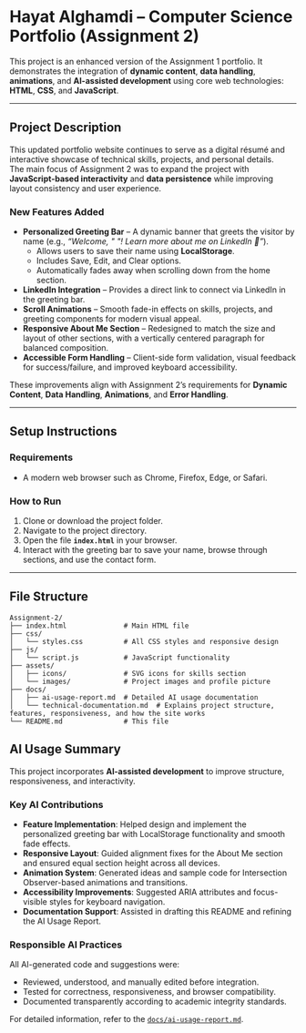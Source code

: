 # Hayat Alghamdi – Computer Science Portfolio (Assignment 2)

This project is an enhanced version of the Assignment 1 portfolio. It demonstrates the integration of **dynamic content**, **data handling**, **animations**, and **AI-assisted development** using core web technologies: **HTML**, **CSS**, and **JavaScript**.

---

## Project Description

This updated portfolio website continues to serve as a digital résumé and interactive showcase of technical skills, projects, and personal details.  
The main focus of Assignment 2 was to expand the project with **JavaScript-based interactivity** and **data persistence** while improving layout consistency and user experience.

### New Features Added

- **Personalized Greeting Bar** – A dynamic banner that greets the visitor by name (e.g., *“Welcome, " "! Learn more about me on LinkedIn 💼”*).  
  - Allows users to save their name using **LocalStorage**.  
  - Includes Save, Edit, and Clear options.  
  - Automatically fades away when scrolling down from the home section.  
- **LinkedIn Integration** – Provides a direct link to connect via LinkedIn in the greeting bar.  
- **Scroll Animations** – Smooth fade-in effects on skills, projects, and greeting components for modern visual appeal.  
- **Responsive About Me Section** – Redesigned to match the size and layout of other sections, with a vertically centered paragraph for balanced composition.  
- **Accessible Form Handling** – Client-side form validation, visual feedback for success/failure, and improved keyboard accessibility.

These improvements align with Assignment 2’s requirements for **Dynamic Content**, **Data Handling**, **Animations**, and **Error Handling**.

---

## Setup Instructions

### Requirements
- A modern web browser such as Chrome, Firefox, Edge, or Safari.

### How to Run
1. Clone or download the project folder.  
2. Navigate to the project directory.  
3. Open the file **`index.html`** in your browser.  
4. Interact with the greeting bar to save your name, browse through sections, and use the contact form.

---

## File Structure
```
Assignment-2/
├── index.html              # Main HTML file
├── css/
│   └── styles.css          # All CSS styles and responsive design
├── js/
│   └── script.js           # JavaScript functionality
├── assets/
│   ├── icons/              # SVG icons for skills section
│   └── images/             # Project images and profile picture
├── docs/
│   ├── ai-usage-report.md  # Detailed AI usage documentation
│   └── technical-documentation.md  # Explains project structure, features, responsiveness, and how the site works
└── README.md               # This file
```

## AI Usage Summary

This project incorporates **AI-assisted development** to improve structure, responsiveness, and interactivity.

### Key AI Contributions
- **Feature Implementation**: Helped design and implement the personalized greeting bar with LocalStorage functionality and smooth fade effects.  
- **Responsive Layout**: Guided alignment fixes for the About Me section and ensured equal section height across all devices.  
- **Animation System**: Generated ideas and sample code for Intersection Observer-based animations and transitions.  
- **Accessibility Improvements**: Suggested ARIA attributes and focus-visible styles for keyboard navigation.  
- **Documentation Support**: Assisted in drafting this README and refining the AI Usage Report.

### Responsible AI Practices
All AI-generated code and suggestions were:
- Reviewed, understood, and manually edited before integration.  
- Tested for correctness, responsiveness, and browser compatibility.  
- Documented transparently according to academic integrity standards.

For detailed information, refer to the [`docs/ai-usage-report.md`](docs/ai-usage-report.md).

